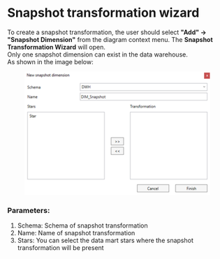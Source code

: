 # Snapshot transformation wizard

To create a snapshot transformation, the user should select **"Add" → "Snapshot Dimension"** from the diagram context menu. The **Snapshot Transformation Wizard** will open.\
Only one snapshot dimension can exist in the data warehouse.\
As shown in the image below:

<figure><img src="../../.gitbook/assets/image (38).png" alt=""><figcaption></figcaption></figure>

### Parameters:&#x20;

1. Schema: Schema of snapshot transformation&#x20;
2. Name: Name of snapshot transformation&#x20;
3. Stars: You can select the data mart stars where the snapshot transformation will be present
